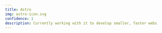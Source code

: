 ```yaml
---
title: Astro
img: astro-icon.svg
confidence: 1
description: Currently working with it to develop smaller, faster webs. Like this resume!
---
```


